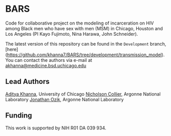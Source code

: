 # BARS
Code for collaborative project on the modeling of incarceration on HIV among Black men who have sex with men (MSM) in Chicago, Houston and Los Angeles (PI Kayo Fujimoto, Nina Harawa, John Schneider). 

The latest version of this repository can be found in the `Development` branch, [here] (https://github.com/khanna7/BARS/tree/development/transmission_model). You can contact the authors via
e-mail at <akhanna@medicine.bsd.uchicago.edu> 

## Lead Authors        

   [Aditya Khanna](https://github.com/khanna7), University of Chicago
   [Nicholson Collier](https://github.com/ncollier), Argonne National Laboratory
   [Jonathan Ozik](https://github.com/jozik), Argonne National Laboratory

## Funding
This work is supported by NIH R01 DA 039 934.
